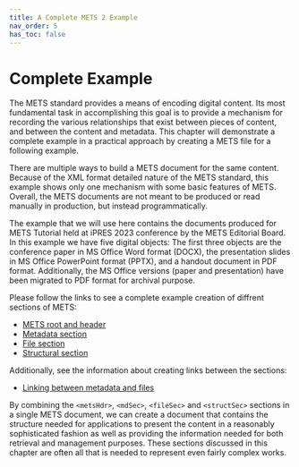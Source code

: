 ```yaml
---
title: A Complete METS 2 Example
nav_order: 5
has_toc: false
---
```

# Complete Example

The METS standard provides a means of encoding digital content. Its most fundamental task in accomplishing this goal is to provide a mechanism for recording the various relationships that exist between pieces of content, and between the content and metadata. This chapter will demonstrate a complete example in a practical approach by creating a METS file for a following example. 

There are multiple ways to build a METS document for the same content. Because of the XML format detailed nature of the METS standard, this example shows only one mechanism with some basic features of METS. Overall, the METS documents are not meant to be produced or read manually in production, but instead programmatically.

The example that we will use here contains the documents produced for METS Tutorial held at iPRES 2023 conference by the METS Editorial Board. In this example we have five digital objects: The first three objects are the conference paper in MS Office Word format (DOCX), the presentation slides in MS Office PowerPoint format (PPTX), and a handout document in PDF format. Additionally, the MS Office versions (paper and presentation) have been migrated to PDF format for archival purpose. 

Please follow the links to see a complete example creation of diffrent sections of METS:

- [METS root and header](./authoring/METS%20root%20and%20header.html)
- [Metadata section](./authoring/Metadata%20section.html)
- [File section](./authoring/File%20section.html)
- [Structural section](./authoring/Structural%20section.html)

Additionally, see the information about creating links between the sections:

- [Linking between metadata and files](./authoring/Linking%20between%20metadata%20and%20files.html) 

By combining the `<metsHdr>`, `<mdSec>`, `<fileSec>` and `<structSec>` sections in a single METS document, we can create a document that contains the structure needed for applications to present the content in a reasonably sophisticated fashion as well as providing the information needed for both retrieval and management purposes. These sections discussed in this chapter are often all that is needed to represent even fairly complex works.
